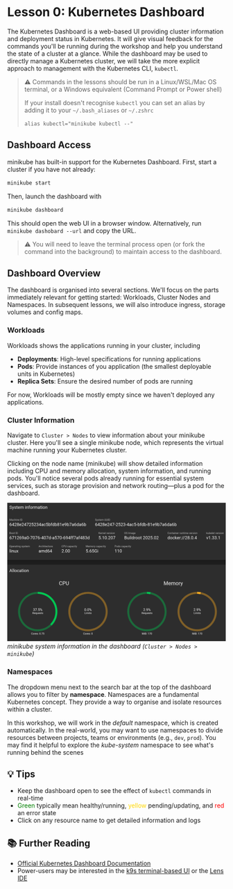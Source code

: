 # Lesson 0: Kubernetes Dashboard
The Kubernetes Dashboard is a web-based UI providing cluster information and
deployment status in Kubernetes.  It will give visual feedback for the commands
you'll be running during the workshop and help you understand the state of a
cluster at a glance. While the dashboard may be used to directly manage a
Kubernetes cluster, we will take the more explicit approach to
management with the Kubernetes CLI, `kubectl`.

> ⚠️ Commands in the lessons should be run in a Linux/WSL/Mac OS terminal, or
> a Windows equivalent (Command Prompt or Power shell)
>
> If your install doesn't recognise `kubectl` you can set an alias by adding it to your `~/.bash_aliases` or `~/.zshrc`
>
>     alias kubectl="minikube kubectl --"

## Dashboard Access
minikube has built-in support for the Kubernetes Dashboard. First, start a
cluster if you have not already:
```bash
minikube start
```
Then, launch the dashboard with
```bash
minikube dashboard
```
This should open the web UI in a browser window. Alternatively, run `minikube
dashobard --url` and copy the URL.


> ⚠️  You will need to leave the terminal process open (or fork the command into
> the background) to maintain access to the dashboard.

## Dashboard Overview
The dashboard is organised into several sections.
We'll focus on the parts immediately relevant for getting started:
Workloads, Cluster Nodes and Namespaces.
In subsequent lessons, we will also introduce ingress, storage volumes
and config maps.

### Workloads
Workloads shows the applications running in your cluster, including

- **Deployments**: High-level specifications for running applications
- **Pods**: Provide instances of you  application (the smallest deployable units in Kubernetes)
- **Replica Sets**: Ensure the desired number of pods are running

For now, Workloads will be mostly empty since we haven't deployed any applications.

### Cluster Information
Navigate to `Cluster > Nodes` to view information about your minikube cluster.
Here you'll see a single minikube node, which represents the virtual machine
running your Kubernetes cluster.

Clicking on the node name (minikube) will show detailed information
including CPU and memory allocation, system information, and running pods.
You'll notice several pods already running for essential system services,
such as storage provision and network routing&mdash;plus a pod for the dashboard.

![minikube cluster information in the dashboard (Cluster > Nodes > minikube)](images/kubernetes-dashboard-system-information.png)
*minikube system information in the dashboard (`Cluster > Nodes > minikube`)*

### Namespaces
The dropdown menu next to the search bar at the top of the dashboard
allows you to filter by **namespace**. Namespaces are a fundamental
Kubernetes concept. They provide a way to organise and isolate resources within
a cluster.

In this workshop, we will work in the *default* namespace, which is
created automatically. In the real-world, you may want to use
namespaces to divide resources between projects, teams or environments (e.g.,
`dev`, `prod`). You may find it helpful to explore the *kube-system* namespace
 to see what's running behind the scenes


## 💡 Tips
- Keep the dashboard open to see the effect of `kubectl` commands in real-time
- <span style="color: green;">Green</span> typically mean healthy/running,
  <span style="color: gold;">yellow</span>  pending/updating, and
   <span style="color: red;">red</span> an  error state
- Click on any resource name to get detailed information and logs

## 📚 Further Reading
- [Official Kubernetes Dashboard
  Documentation](https://kubernetes.io/docs/tasks/access-application-cluster/web-ui-dashboard/)
- Power-users may be interested in the [k9s terminal-based
  UI](https://k9scli.io/a) or the [Lens IDE](https://k8slens.dev/)
